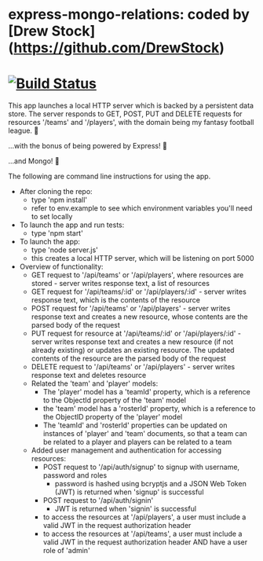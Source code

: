 # express-mongo-relations: coded by [Drew Stock] (https://github.com/DrewStock)
[![Build Status](https://travis-ci.org/DrewStock/express-mongo-relations.svg?branch=master)](https://travis-ci.org/DrewStock/express-mongo-relations)
==================================================
This app launches a local HTTP server which is backed by a persistent data store. The server responds to GET, POST, PUT and DELETE requests for resources '/teams' and '/players', with the domain being my fantasy football league. :football:

...with the bonus of being powered by Express! :train:

...and Mongo! :floppy_disk:

The following are command line instructions for using the app.

* After cloning the repo:
    * type 'npm install'
    * refer to env.example to see which environment variables you'll need to set locally
* To launch the app and run tests:
    * type 'npm start'
* To launch the app:
    * type 'node server.js'
    * this creates a local HTTP server, which will be listening on port 5000
* Overview of functionality:
    * GET request to '/api/teams' or '/api/players', where resources are stored - server writes response text, a list of resources
    * GET request for '/api/teams/:id' or '/api/players/:id' - server writes response text, which is the contents of the resource
    * POST request for '/api/teams' or '/api/players' - server writes response text and creates a new resource, whose contents are the parsed body of the request
    * PUT request for resource at '/api/teams/:id' or '/api/players/:id' - server writes response text and creates a new resource (if not already existing) or updates an existing resource. The updated contents of the resource are the parsed body of the request
    * DELETE request to '/api/teams' or '/api/players' - server writes response text and deletes resource
    * Related the 'team' and 'player' models:
        * The 'player' model has a 'teamId' property, which is a reference to the ObjectId property of the 'team' model
        * the 'team' model has a 'rosterId' property, which is a reference to the ObjectID property of the
        'player' model
        * The 'teamId' and 'rosterId' properties can be updated on instances of 'player' and 'team' documents, so that a team can be related to a player and players can be related to a team
    * Added user management and authentication for accessing resources:
        * POST request to '/api/auth/signup' to signup with username, password and roles
            * password is hashed using bcryptjs and a JSON Web Token (JWT) is returned when 'signup' is successful
        * POST request to '/api/auth/signin'
            * JWT is returned when 'signin' is successful
        * to access the resources at '/api/players', a user must include a valid JWT in the request authorization header
        * to access the resources at '/api/teams', a user must include a valid JWT in the request authorization header AND have a user role of 'admin'
